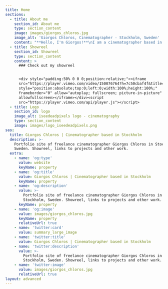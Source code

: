 ```yaml
---
title: Home
sections:
  - title: About me
    section_id: About me
    type: section_content
    image: images/giorgos_chloros.jpg
    image_alt: 'Giorgos Chloros, Cinematographer - Stockholm, Sweden'
    content: "**Hello, I'm Giorgos!**\nI am a cinematographer based in Stockholm. I'm originally from Greece and I\_have an educational background in Fine\nArts,\_with BFA and MFA studies in Greece, Italy and Sweden.\n\n**I live in a red house in the Swedish countryside** with my partner and our two sons. When I am not behind a camera or computer screen, chances are I’m somewhere in the forest picking mushrooms, chopping firewood or grilling sausages :)\n\nAs a cinematographer **I have an eye for naturally motivated lighting and inspired movement**.\_Having worked in documentaries, narrative, commercials, fashion, music and art projects, I am able to adapt and I am committed to exceeding the director’s vision with my photography.\n\nSince 2016 all my energy and creativity goes to [dietdoctor.com](http://dietdoctor.com){:target="_blank"} where **I work full time as a cinematographer and editor**, focusing mainly on **making great** [**cooking videos**](https://www.youtube.com/playlist?list=PLPTndB1S1lEA8EJc3NWLCHnQF_4XiXsKV). You can check some of my earlier work [on Vimeo](https://vimeo.com/chloros){:target="_blank"}.\n"
  - title: Showreel
    section_id: Showreel
    type: section_content
    content: >
      ### Check out my showreel


      <div style="padding:50% 0 0 0;position:relative;"><iframe
      src="https://player.vimeo.com/video/150076764?h=7c50cbaf4f&title=0&byline=0&portrait=0"
      style="position:absolute;top:0;left:0;width:100%;height:100%;"
      frameborder="0" allow="autoplay; fullscreen; picture-in-picture"
      allowfullscreen></iframe></div><script
      src="https://player.vimeo.com/api/player.js"></script>
  - title: Logo
    section_id: logo
    image_alt: iseedeadpixels logo - cinematography
    type: section_content
    image: images/logo_iseedeadpixels.png
seo:
  title: Giorgos Chloros | Cinematographer based in Stockholm
  description: >-
    Portfolio site of freelance cinematographer Giorgos Chloros in Stockholm,
    Sweden. Showreel, links to projects and other work.
  extra:
    - name: 'og:type'
      value: website
      keyName: property
    - name: 'og:title'
      value: Giorgos Chloros | Cinematographer based in Stockholm
      keyName: property
    - name: 'og:description'
      value: >-
        Portfolio site of freelance cinematographer Giorgos Chloros in
        Stockholm, Sweden. Showreel, links to projects and other work.
      keyName: property
    - name: 'og:image'
      value: images/giorgos_chloros.jpg
      keyName: property
      relativeUrl: true
    - name: 'twitter:card'
      value: summary_large_image
    - name: 'twitter:title'
      value: Giorgos Chloros | Cinematographer based in Stockholm
    - name: 'twitter:description'
      value: >-
        Portfolio site of freelance cinematographer Giorgos Chloros in
        Stockholm, Sweden. Showreel, links to projects and other work.
    - name: 'twitter:image'
      value: images/giorgos_chloros.jpg
      relativeUrl: true
layout: advanced
---
```

